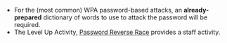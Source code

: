 
* For the (most common) WPA password-based attacks, an **already-prepared** dictionary of words to use to attack the password will be required. 
* The Level Up Activity, [Password Reverse Race](https://www.level-up.cc/leading-trainings/training-curriculum/activity/password-reverse-race) provides a staff activity.
